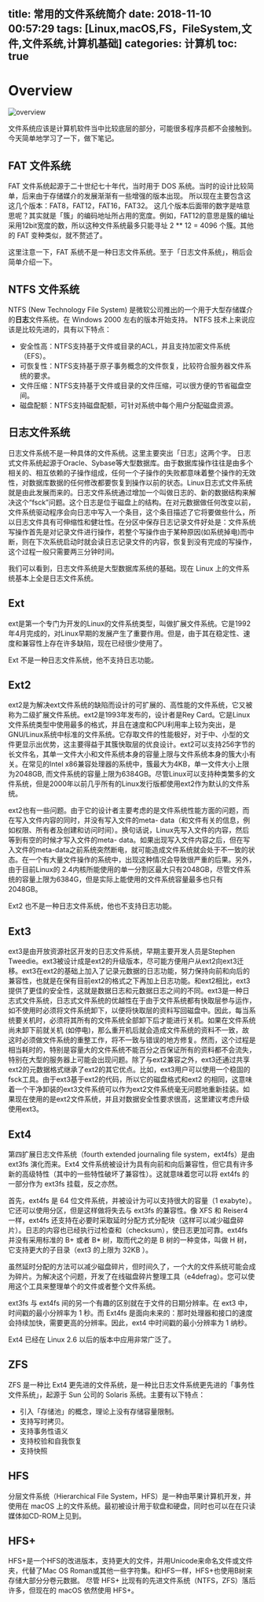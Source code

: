 title: 常用的文件系统简介
date: 2018-11-10 00:57:29
tags: [Linux,macOS,FS，FileSystem,文件,文件系统,计算机基础]
categories: 计算机
toc: true
---

# Overview

![overview](/uploads/fs-intro-overview.jpg)

文件系统应该是计算机软件当中比较底层的部分，可能很多程序员都不会接触到。
今天简单地学习了一下，做下笔记。

## FAT 文件系统

FAT 文件系统起源于二十世纪七十年代，当时用于 DOS 系统。当时的设计比较简单，后来由于存储媒介的发展渐渐有一些增强的版本出现。
所以现在主要包含这这几个版本：FAT8，FAT12，FAT16，FAT32。
这几个版本后面带的数字是啥意思呢？其实就是「簇」的编码地址所占用的宽度。例如，FAT12的意思是簇的编址采用12bit宽度的数，所以这种文件系统最多只能寻址 2 ** 12 = 4096 个簇。其他的 FAT 变种类似，就不赘述了。

这里注意一下，FAT 系统不是一种日志文件系统。至于「日志文件系统」，稍后会简单介绍一下。

## NTFS 文件系统

NTFS (New Technology File System) 是微软公司推出的一个用于大型存储媒介的**日志**文件系统。在 Windows 2000 左右的版本开始支持。
NTFS 技术上来说应该是比较先进的，具有以下特点：
- 安全性高：NTFS支持基于文件或目录的ACL，并且支持加密文件系统（EFS）。 
- 可恢复性：NTFS支持基于原子事务概念的文件恢复，比较符合服务器文件系统的要求。 
- 文件压缩：NTFS支持基于文件或目录的文件压缩，可以很方便的节省磁盘空间。 
- 磁盘配额：NTFS支持磁盘配额，可针对系统中每个用户分配磁盘资源。

## 日志文件系统

日志文件系统不是一种具体的文件系统。这里主要突出「日志」这两个字。
日志式文件系统起源于Oracle、Sybase等大型数据库。由于数据库操作往往是由多个相关的、相互依赖的子操作组成，任何一个子操作的失败都意味着整个操作的无效性，对数据库数据的任何修改都要恢复到操作以前的状态。Linux日志式文件系统就是由此发展而来的。日志文件系统通过增加一个叫做日志的、新的数据结构来解决这个“fsck”问题。这个日志是位于磁盘上的结构。在对元数据做任何改变以前，文件系统驱动程序会向日志中写入一个条目，这个条目描述了它将要做些什么，所以日志文件具有可伸缩性和健壮性。在分区中保存日志记录文件好处是：文件系统写操作首先是对记录文件进行操作，若整个写操作由于某种原因(如系统掉电)而中断，则在下次系统启动时就会读日志记录文件的内容，恢复到没有完成的写操作，这个过程一般只需要两三分钟时间。

我们可以看到，日志文件系统是大型数据库系统的基础。现在 Linux 上的文件系统基本上全是日志文件系统。

## Ext

ext是第一个专门为开发的Linux的文件系统类型，叫做扩展文件系统。它是1992年4月完成的，对Linux早期的发展产生了重要作用。但是，由于其在稳定性、速度和兼容性上存在许多缺陷，现在已经很少使用了。

Ext 不是一种日志文件系统，他不支持日志功能。

## Ext2

ext2是为解决ext文件系统的缺陷而设计的可扩展的、高性能的文件系统，它又被称为二级扩展文件系统。ext2是1993年发布的，设计者是Rey Card。它是Linux文件系统类型中使用最多的格式，并且在速度和CPU利用率上较为突出，是GNU/Linux系统中标准的文件系统。它存取文件的性能极好，对于中、小型的文件更显示出优势，这主要得益于其簇快取层的优良设计。ext2可以支持256字节的长文件名，其单一文件大小和文件系统本身的容量上限与文件系统本身的簇大小有关。在常见的Intel x86兼容处理器的系统中，簇最大为4KB，单一文件大小上限为2048GB, 而文件系统的容量上限为6384GB。尽管Linux可以支持种类繁多的文件系统，但是2000年以前几乎所有的Linux发行版都使用ext2作为默认的文件系统。　

ext2也有一些问题。由于它的设计者主要考虑的是文件系统性能方面的问题，而在写入文件内容的同时，并没有写入文件的meta- data（和文件有关的信息，例如权限、所有者及创建和访问时间）。换句话说，Linux先写入文件的内容，然后等到有空的时候才写入文件的meta- data。如果出现写入文件内容之后，但在写入文件的meta-data之前系统突然断电，就可能造成文件系统就会处于不一致的状态。在一个有大量文件操作的系统中，出现这种情况会导致很严重的后果。另外，由于目前Linux的 2.4内核所能使用的单一分割区最大只有2048GB，尽管文件系统的容量上限为6384G，但是实际上能使用的文件系统容量最多也只有2048GB。

Ext2 也不是一种日志文件系统，他也不支持日志功能。

## Ext3

ext3是由开放资源社区开发的日志文件系统，早期主要开发人员是Stephen Tweedie。ext3被设计成是ext2的升级版本，尽可能方便用户从ext2向ext3迁移。ext3在ext2的基础上加入了记录元数据的日志功能，努力保持向前和向后的兼容性，也就是在保有目前ext2的格式之下再加上日志功能。和ext2相比，ext3提供了更佳的安全性，这就是数据日志和元数据日志之间的不同。ext3是一种日志式文件系统，日志式文件系统的优越性在于由于文件系统都有快取层参与运作，如不使用时必须将文件系统卸下，以便将快取层的资料写回磁盘中。因此，每当系统要关机时，必须将其所有的文件系统全部卸下后才能进行关机。如果在文件系统尚未卸下前就关机 (如停电)，那么重开机后就会造成文件系统的资料不一致，故这时必须做文件系统的重整工作，将不一致与错误的地方修复。然而，这个过程是相当耗时的，特别是容量大的文件系统不能百分之百保证所有的资料都不会流失，特别在大型的服务器上可能会出现问题。除了与ext2兼容之外，ext3还通过共享ext2的元数据格式继承了ext2的其它优点。比如，ext3用户可以使用一个稳固的fsck工具。由于ext3基于ext2的代码，所以它的磁盘格式和ext2 的相同，这意味着一个干净卸装的ext3文件系统可以作为ext2文件系统毫无问题地重新挂装。如果现在使用的是ext2文件系统，并且对数据安全性要求很高，这里建议考虑升级使用ext3。

## Ext4

第四扩展日志文件系统（fourth extended journaling file system，ext4fs）是由 ext3fs 演化而来。Ext4 文件系统被设计为具有向前和向后兼容性，但它具有许多新的高级特性（其中的一些特性破坏了兼容性）。这就意味着您可以将 ext4fs 的一部分作为 ext3fs 挂载，反之亦然。

首先，ext4fs 是 64 位文件系统，并被设计为可以支持很大的容量（1 exabyte）。它还可以使用分区，但是这样做将失去与 ext3fs 的兼容性。像 XFS 和 Reiser4 一样，ext4fs 还支持在必要时采取延时分配方式分配块（这样可以减少磁盘碎片）。日志的内容也已经执行过检查和（checksum），使日志更加可靠。ext4fs 并没有采用标准的 B+ 或者 B* 树，取而代之的是 B 树的一种变体，叫做 H 树，它支持更大的子目录（ext3 的上限为 32KB ）。

虽然延时分配的方法可以减少磁盘碎片，但时间久了，一个大的文件系统可能会成为碎片。为解决这个问题，开发了在线磁盘碎片整理工具（e4defrag）。您可以使用这个工具来整理单个的文件或者整个文件系统。

ext3fs 与 ext4fs 间的另一个有趣的区别就在于文件的日期分辨率。在 ext3 中，时间戳的最小分辨率为 1 秒。而 Ext4fs 是面向未来的：那时处理器和接口的速度会持续加快，需要更高的分辨率。因此，ext4 中时间戳的最小分辨率为 1 纳秒。

Ext4 已经在 Linux 2.6 以后的版本中应用非常广泛了。

## ZFS

ZFS 是一种比 Ext4 更先进的文件系统，是一种比日志文件系统更先进的「事务性文件系统」，起源于 Sun 公司的 Solaris 系统。主要有以下特点：
- 引入「存储池」的概念，理论上没有存储容量限制。
- 支持写时拷贝。
- 支持事务性语义
- 支持校验和自我恢复
- 支持快照

## HFS

分层文件系统（Hierarchical File System，HFS）是一种由苹果计算机开发，并使用在 macOS 上的文件系统。最初被设计用于软盘和硬盘，同时也可以在在只读媒体如CD-ROM上见到。

## HFS+

HFS+是一个HFS的改进版本，支持更大的文件，并用Unicode来命名文件或文件夹，代替了Mac OS Roman或其他一些字符集。和HFS一样，HFS+也使用B树来存储大部分分卷元数据。
尽管 HFS+ 比现有的先进文件系统（NTFS，ZFS）落后许多，但现在的 macOS 依然使用 HFS+。
